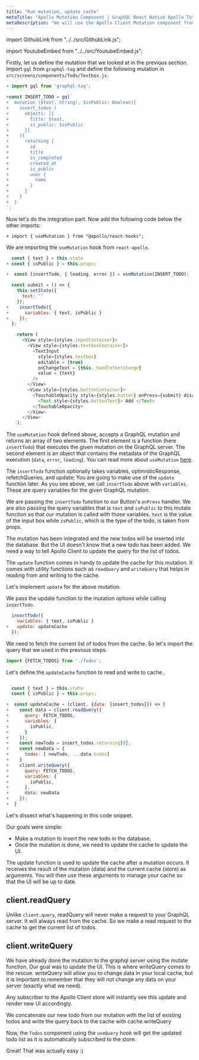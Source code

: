 ```yaml
---
title: "Run mutation, update cache"
metaTitle: "Apollo Mutation Component | GraphQL React Native Apollo Tutorial"
metaDescription: "We will use the Apollo Client Mutation component from react-apollo in React Native app as an example to insert new data and update cache locally using readQuery and writeQuery."
---
```


import GithubLink from "../../src/GithubLink.js";

import YoutubeEmbed from "../../src/YoutubeEmbed.js";

<YoutubeEmbed link="https://www.youtube.com/embed/dCm4hIhQB7w" />

Firstly, let us define the mutation that we looked at in the previous section. Import `gql` from `graphql-tag` and define the following mutation in `src/screens/components/Todo/Textbox.js`.

<GithubLink link="https://github.com/hasura/learn-graphql/blob/master/tutorials/mobile/react-native-apollo/app-final/src/screens/components/Todo/Textbox.js" text="Textbox.js"/>

```js
+ import gql from 'graphql-tag';

+const INSERT_TODO = gql`
+  mutation ($text: String!, $isPublic: Boolean){
+    insert_todos (
+      objects: [{
+        title: $text,
+        is_public: $isPublic
+      }]
+    ){
+      returning {
+        id
+        title
+        is_completed
+        created_at
+        is_public
+        user {
+          name
+        }
+      }
+    }
+  }
`;

```

Now let's do the integration part. Now add the following code below the other imports:

```javscript
+ import { useMutation } from "@apollo/react-hooks";
```

We are importing the `useMutation` hook from `react-apollo`.

```js
  const { text } = this.state
+ const { isPublic } = this.props;

+  const [insertTodo, { loading, error }] = useMutation(INSERT_TODO);

  const submit = () => {
    this.setState({
      text: ''
    });
+    insertTodo({
+      variables: { text, isPublic }
+    });
  };

    return (
      <View style={styles.inputContainer}>
        <View style={styles.textboxContainer}>
          <TextInput
            style={styles.textbox}
            editable = {true}
            onChangeText = {this._handleTextChange}
            value = {text}
          />
        </View>
        <View style={styles.buttonContainer}>
          <TouchableOpacity style={styles.button} onPress={submit} disabled={text === ''}>
            <Text style={styles.buttonText}> Add </Text>
          </TouchableOpacity>
        </View>
      </View>
    );
```

The `useMutation` hook defined above, accepts a GraphQL mutation and returns an array of two elements. The first element is a function (here `insertTodo`) that executes the given mutation on the GraphQL server. The second element is an object that contains the metadata of the GraphQL execution (`data`, `error`, `loading`). You can read more about `useMutation` [here](https://www.apollographql.com/docs/react/data/mutations/).

The `insertTodo` function optionally takes variables, optimisticResponse, refetchQueries, and update; You are going to make use of the `update` function later. As you see above, we call `insertTodo` above with `variables`. These are query variables for the given GraphQL mutation.

We are passing the `insertTodo` function to our Button's `onPress` handler. We are also passing the query variables that is `text` and `isPublic` to this mutate function so that our mutation is called with those variables. `text` is the value of the input box while `isPublic`, which is the type of the todo, is taken from props.

The mutation has been integrated and the new todos will be inserted into the database. But the UI doesn't know that a new todo has been added. We need a way to tell Apollo Client to update the query for the list of todos.

The `update` function comes in handy to update the cache for this mutation. It comes with utility functions such as `readQuery` and `writeQuery` that helps in reading from and writing to the cache.

Let's implement `update` for the above mutation.

We pass the update function to the mutation options while calling `insertTodo`.

```javascript
  insertTodo({
    variables: { text, isPublic }
+   update: updateCache
  });
```

We need to fetch the current list of todos from the cache. So let's import the query that we used in the previous steps.

```javascript
import {FETCH_TODOS} from './Todos';
```

Let's define the `updateCache` function to read and write to cache..

```javascript

  const { text } = this.state
  const { isPublic } = this.props;

+  const updateCache = (client, {data: {insert_todos}}) => {
+    const data = client.readQuery({
+      query: FETCH_TODOS,
+      variables: {
+        isPublic,
+      }
+    });
+    const newTodo = insert_todos.returning[0];
+    const newData = {
+      todos: [ newTodo, ...data.todos]
+    }
+    client.writeQuery({
+      query: FETCH_TODOS,
+      variables: {
+        isPublic,
+      },
+      data: newData
+    });
+  }

```

Let's dissect what's happening in this code snippet.

Our goals were simple:

- Make a mutation to insert the new todo in the database.
- Once the mutation is done, we need to update the cache to update the UI.

The update function is used to update the cache after a mutation occurs.
It receives the result of the mutation (data) and the current cache (store) as arguments. You will then use these arguments to manage your cache so that the UI will be up to date.

client.readQuery
---------------

Unlike `client.query`, readQuery will never make a request to your GraphQL server. It will always read from the cache. So we make a read request to the cache to get the current list of todos.

client.writeQuery
----------------

We have already done the mutation to the graphql server using the mutate function. Our goal was to update the UI. This is where writeQuery comes to the rescue. writeQuery will allow you to change data in your local cache, but it is important to remember that they will not change any data on your server (exactly what we need).

  Any subscriber to the Apollo Client store will instantly see this update and render new UI accordingly.

We concatenate our new todo from our mutation with the list of existing todos and write the query back to the cache with cache.writeQuery

Now, the `Todos` component using the  `useQuery` hook will get the updated todo list as it is automatically subscribed to the store.

Great! That was actually easy :)

